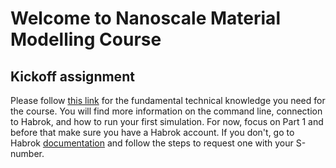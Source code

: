 # Welcome to Nanoscale Material Modelling Course

## Kickoff assignment

Please follow [this link](https://github.com/giuntoli-group/init-project) for the fundamental technical knowledge you need for the course. You will find more information on the command line, connection to Habrok, and how to run your first simulation. For now, focus on Part 1 and before that make sure you have a Habrok account. If you don't, go to Habrok [documentation](https://wiki.hpc.rug.nl/habrok/introduction/policies) and follow the steps to request one with your S-number.

